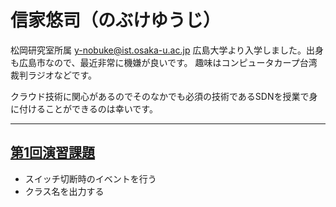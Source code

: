 # 信家悠司（のぶけゆうじ）

松岡研究室所属
y-nobuke@ist.osaka-u.ac.jp
広島大学より入学しました。出身も広島市なので、最近非常に機嫌が良いです。
趣味はコンピュータカープ台湾裁判ラジオなどです。


クラウド技術に関心があるのでそのなかでも必須の技術であるSDNを授業で身に付けることができるのは幸いです。


***
## [第1回演習課題](handai-trema/hello-trema-trema-nobu)

- スイッチ切断時のイベントを行う
- クラス名を出力する

